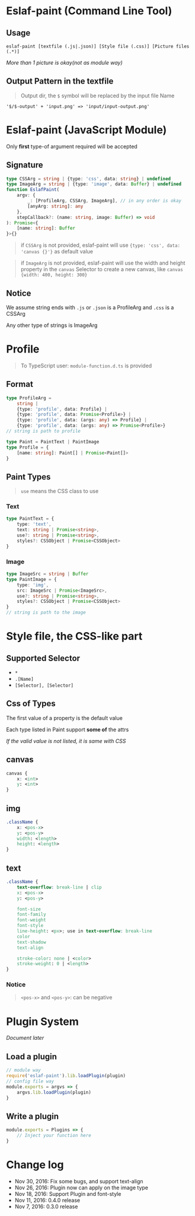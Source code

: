# Eslaf-paint (Command Line Tool)
## Usage
``` eslaf-paint [textfile (.js|.json)] [Style file (.css)] [Picture files (.*)] ```

*More than 1 picture is okay(not as module way)*
## Output Pattern in the textfile
> Output dir, the `$` symbol will be replaced by the input file Name
```
'$/$-output' + 'input.png' => 'input/input-output.png'
```

# Eslaf-paint (JavaScript Module)
Only **first** type-of argument required will be accepted
## Signature
```typescript
type CSSArg = string | {type: 'css', data: string} | undefined
type ImageArg = string | {type: 'image', data: Buffer} | undefined
function EslafPaint(
    argv: {
        _: [ProfileArg, CSSArg, ImageArg], // in any order is okay
        [anyArg: string]: any
    },
    stepCallback?: (name: string, image: Buffer) => void
): Promise<{
    [name: string]: Buffer
}>{}
```
> if `CSSArg` is not provided,
eslaf-paint will use `{type: 'css', data: 'canvas {}'}` as default value

> if `ImageArg` is not provided,
eslaf-paint will use the width and height property in the `canvas` Selector
to create a new canvas,
like `canvas {width: 400, height: 300}`

## Notice
We assume string ends with `.js` or `.json` is a ProfileArg and `.css` is a CSSArg

Any other type of strings is ImageArg

# Profile
> To TypeScript user: `module-function.d.ts` is provided 
## Format
```typescript
type ProfileArg =
    string | 
    {type: 'profile', data: Profile} |
    {type: 'profile', data: Promise<Profile>} |
    {type: 'profile', data: (args: any) => Profile} |
    {type: 'profile', data: (args: any) => Promise<Profile>}
// string is path to profile

type Paint = PaintText | PaintImage
type Profile = {
    [name: string]: Paint[] | Promise<Paint[]>
}
```

## Paint Types
> `use` means the CSS class to use

### Text

```typescript
type PaintText = {
    type: 'text',
    text: string | Promise<string>,
    use?: string | Promise<string>,
    styles?: CSSObject | Promise<CSSObject>
}
```

### Image
```typescript
type ImageSrc = string | Buffer
type PaintImage = {
    type: 'img',
    src: ImageSrc | Promise<ImageSrc>,
    use?: string | Promise<string>,
    styles?: CSSObject | Promise<CSSObject>
}
// string is path to the image
```

# Style file, the CSS-like part
## Supported Selector
- `*`
- `.[Name]`
- `[Selector], [Selector]` 

## Css of Types
The first value of a property is the default value

Each type listed in Paint support **some of** the attrs

*If the valid value is not listed, it is same with CSS* 

## canvas
```CSS
canvas {
    x: <int>
    y: <int>
}
```

## img
```CSS
.className {
    x: <pos-x>
    y: <pos-y>
    width: <length>
    height: <length>
}
```

## text
```CSS
.className {
    text-overflow: break-line | clip
    x: <pos-x>
    y: <pos-y>

    font-size
    font-family
    font-weight
    font-style
    line-height: <px>; use in text-overflow: break-line
    color
    text-shadow
    text-align

    stroke-color: none | <color>
    stroke-weight: 0 | <length>
}
```

### Notice
> `<pos-x>` and `<pos-y>`: can be negative

# Plugin System
*Document later*
## Load a plugin
```js
// module way
require('eslaf-paint').lib.loadPlugin(plugin)
// config file way
module.exports = argvs => {
    argvs.lib.loadPlugin(plugin)
}
```
## Write a plugin
```js
module.exports = Plugins => {
    // Inject your function here
}
```

# Change log
- Nov 30, 2016: Fix some bugs, and support text-align
- Nov 26, 2016: Plugin now can apply on the image type
- Nov 18, 2016: Support Plugin and font-style
- Nov 11, 2016: 0.4.0 release
- Nov 7, 2016: 0.3.0 release